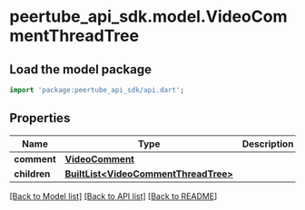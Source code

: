 # peertube_api_sdk.model.VideoCommentThreadTree

## Load the model package
```dart
import 'package:peertube_api_sdk/api.dart';
```

## Properties
Name | Type | Description | Notes
------------ | ------------- | ------------- | -------------
**comment** | [**VideoComment**](VideoComment.md) |  | [optional] 
**children** | [**BuiltList&lt;VideoCommentThreadTree&gt;**](VideoCommentThreadTree.md) |  | [optional] 

[[Back to Model list]](../README.md#documentation-for-models) [[Back to API list]](../README.md#documentation-for-api-endpoints) [[Back to README]](../README.md)


